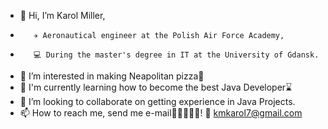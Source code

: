 - 👋 Hi, I’m Karol Miller, 
-        ✈️ Aeronautical engineer at the Polish Air Force Academy,
-        💻 During the master's degree in IT at the University of Gdansk.  
- 👀 I’m interested in making Neapolitan pizza🍕
- 🌱 I'm currently learning how to become the best Java Developer⌛
- 💞️ I’m looking to collaborate on getting experience in Java Projects.
- 📫 How to reach me, send me e-mail💸💸💸💸💸! 📧 kmkarol7@gmail.com

<!---
K-r0ll/K-r0ll is a ✨ special ✨ repository because its `README.md` (this file) appears on your GitHub profile.
You can click the Preview link to take a look at your changes.
--->
